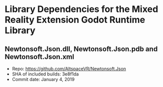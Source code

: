 # Library Dependencies for the Mixed Reality Extension Godot Runtime Library

## Newtonsoft.Json.dll, Newtonsoft.Json.pdb and Newtonsoft.Json.xml

* Repo: https://github.com/AltspaceVR/Newtonsoft.Json
* SHA of included builds: 3e8f1da
* Commit date: January 4, 2019
